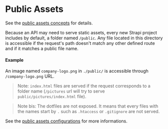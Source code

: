# Public Assets
See the [public assets concepts](../concepts/concepts.md#public-assets) for details.

Because an API may need to serve static assets, every new Strapi project includes by default, a folder named `/public`. Any file located in this directory is accessible if the request's path doesn't match any other defined route and if it matches a public file name.

#### Example

An image named `company-logo.png` in `./public/` is accessible through `/company-logo.png` URL.

> Note: `index.html` files are served if the request corresponds to a folder name (`/pictures` url will try to serve `public/pictures/index.html` file).

> Note bis: The dotfiles are not exposed. It means that every files with the names start by `.` such as `.htaccess` or `.gitignore` are not served.


See the [public assets configurations](../configurations/configurations.md#Application) for more informations.
